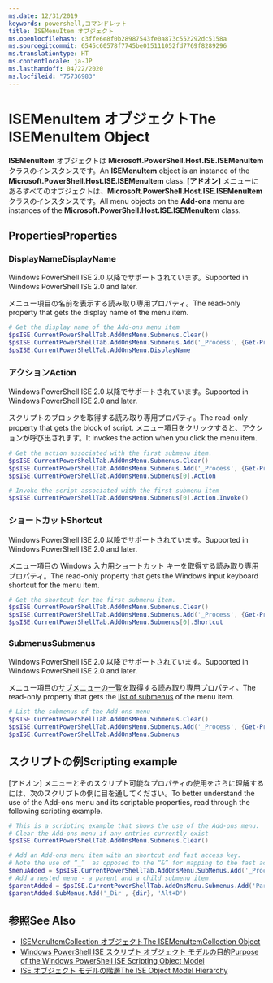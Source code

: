 ```yaml
---
ms.date: 12/31/2019
keywords: powershell,コマンドレット
title: ISEMenuItem オブジェクト
ms.openlocfilehash: c3ffe6e8f0b28987543fe0a873c552292dc5158a
ms.sourcegitcommit: 6545c60578f7745be015111052fd7769f8289296
ms.translationtype: HT
ms.contentlocale: ja-JP
ms.lasthandoff: 04/22/2020
ms.locfileid: "75736983"
---
```

# <a name="the-isemenuitem-object"></a><span data-ttu-id="f40e3-103">ISEMenuItem オブジェクト</span><span class="sxs-lookup"><span data-stu-id="f40e3-103">The ISEMenuItem Object</span></span>

<span data-ttu-id="f40e3-104">**ISEMenuItem** オブジェクトは **Microsoft.PowerShell.Host.ISE.ISEMenuItem** クラスのインスタンスです。</span><span class="sxs-lookup"><span data-stu-id="f40e3-104">An **ISEMenuItem** object is an instance of the **Microsoft.PowerShell.Host.ISE.ISEMenuItem** class.</span></span>
<span data-ttu-id="f40e3-105">**[アドオン]** メニューにあるすべてのオブジェクトは、**Microsoft.PowerShell.Host.ISE.ISEMenuItem** クラスのインスタンスです。</span><span class="sxs-lookup"><span data-stu-id="f40e3-105">All menu objects on the **Add-ons** menu are instances of the **Microsoft.PowerShell.Host.ISE.ISEMenuItem** class.</span></span>

## <a name="properties"></a><span data-ttu-id="f40e3-106">Properties</span><span class="sxs-lookup"><span data-stu-id="f40e3-106">Properties</span></span>

### <a name="displayname"></a><span data-ttu-id="f40e3-107">DisplayName</span><span class="sxs-lookup"><span data-stu-id="f40e3-107">DisplayName</span></span>

<span data-ttu-id="f40e3-108">Windows PowerShell ISE 2.0 以降でサポートされています。</span><span class="sxs-lookup"><span data-stu-id="f40e3-108">Supported in Windows PowerShell ISE 2.0 and later.</span></span>

<span data-ttu-id="f40e3-109">メニュー項目の名前を表示する読み取り専用プロパティ。</span><span class="sxs-lookup"><span data-stu-id="f40e3-109">The read-only property that gets the display name of the menu item.</span></span>

```powershell
# Get the display name of the Add-ons menu item
$psISE.CurrentPowerShellTab.AddOnsMenu.Submenus.Clear()
$psISE.CurrentPowerShellTab.AddOnsMenu.Submenus.Add('_Process', {Get-Process}, 'Alt+P')
$psISE.CurrentPowerShellTab.AddOnsMenu.DisplayName
```

### <a name="action"></a><span data-ttu-id="f40e3-110">アクション</span><span class="sxs-lookup"><span data-stu-id="f40e3-110">Action</span></span>

<span data-ttu-id="f40e3-111">Windows PowerShell ISE 2.0 以降でサポートされています。</span><span class="sxs-lookup"><span data-stu-id="f40e3-111">Supported in Windows PowerShell ISE 2.0 and later.</span></span>

<span data-ttu-id="f40e3-112">スクリプトのブロックを取得する読み取り専用プロパティ。</span><span class="sxs-lookup"><span data-stu-id="f40e3-112">The read-only property that gets the block of script.</span></span> <span data-ttu-id="f40e3-113">メニュー項目をクリックすると、アクションが呼び出されます。</span><span class="sxs-lookup"><span data-stu-id="f40e3-113">It invokes the action when you click the menu item.</span></span>

```powershell
# Get the action associated with the first submenu item.
$psISE.CurrentPowerShellTab.AddOnsMenu.Submenus.Clear()
$psISE.CurrentPowerShellTab.AddOnsMenu.Submenus.Add('_Process', {Get-Process}, 'Alt+P')
$psISE.CurrentPowerShellTab.AddOnsMenu.Submenus[0].Action

# Invoke the script associated with the first submenu item
$psISE.CurrentPowerShellTab.AddOnsMenu.Submenus[0].Action.Invoke()
```

### <a name="shortcut"></a><span data-ttu-id="f40e3-114">ショートカット</span><span class="sxs-lookup"><span data-stu-id="f40e3-114">Shortcut</span></span>

<span data-ttu-id="f40e3-115">Windows PowerShell ISE 2.0 以降でサポートされています。</span><span class="sxs-lookup"><span data-stu-id="f40e3-115">Supported in Windows PowerShell ISE 2.0 and later.</span></span>

<span data-ttu-id="f40e3-116">メニュー項目の Windows 入力用ショートカット キーを取得する読み取り専用プロパティ。</span><span class="sxs-lookup"><span data-stu-id="f40e3-116">The read-only property that gets the Windows input keyboard shortcut for the menu item.</span></span>

```powershell
# Get the shortcut for the first submenu item.
$psISE.CurrentPowerShellTab.AddOnsMenu.Submenus.Clear()
$psISE.CurrentPowerShellTab.AddOnsMenu.Submenus.Add('_Process', {Get-Process}, 'Alt+P')
$psISE.CurrentPowerShellTab.AddOnsMenu.Submenus[0].Shortcut
```

### <a name="submenus"></a><span data-ttu-id="f40e3-117">Submenus</span><span class="sxs-lookup"><span data-stu-id="f40e3-117">Submenus</span></span>

<span data-ttu-id="f40e3-118">Windows PowerShell ISE 2.0 以降でサポートされています。</span><span class="sxs-lookup"><span data-stu-id="f40e3-118">Supported in Windows PowerShell ISE 2.0 and later.</span></span>

<span data-ttu-id="f40e3-119">メニュー項目の[サブメニューの一覧](The-ISEMenuItemCollection-Object.md)を取得する読み取り専用プロパティ。</span><span class="sxs-lookup"><span data-stu-id="f40e3-119">The read-only property that gets the [list of submenus](The-ISEMenuItemCollection-Object.md) of the menu item.</span></span>

```powershell
# List the submenus of the Add-ons menu
$psISE.CurrentPowerShellTab.AddOnsMenu.Submenus.Clear()
$psISE.CurrentPowerShellTab.AddOnsMenu.Submenus.Add('_Process', {Get-Process}, 'Alt+P')
$psISE.CurrentPowerShellTab.AddOnsMenu.Submenus
```

## <a name="scripting-example"></a><span data-ttu-id="f40e3-120">スクリプトの例</span><span class="sxs-lookup"><span data-stu-id="f40e3-120">Scripting example</span></span>

<span data-ttu-id="f40e3-121">[アドオン] メニューとそのスクリプト可能なプロパティの使用をさらに理解するには、次のスクリプトの例に目を通してください。</span><span class="sxs-lookup"><span data-stu-id="f40e3-121">To better understand the use of the Add-ons menu and its scriptable properties, read through the following scripting example.</span></span>

```powershell
# This is a scripting example that shows the use of the Add-ons menu.
# Clear the Add-ons menu if any entries currently exist
$psISE.CurrentPowerShellTab.AddOnsMenu.Submenus.Clear()

# Add an Add-ons menu item with an shortcut and fast access key.
# Note the use of “_”  as opposed to the “&” for mapping to the fast access key letter for the menu item.
$menuAdded = $psISE.CurrentPowerShellTab.AddOnsMenu.SubMenus.Add('_Process', {Get-Process}, 'Alt+P')
# Add a nested menu - a parent and a child submenu item.
$parentAdded = $psISE.CurrentPowerShellTab.AddOnsMenu.Submenus.Add('Parent', $null, $null)
$parentAdded.SubMenus.Add('_Dir', {dir}, 'Alt+D')
```

## <a name="see-also"></a><span data-ttu-id="f40e3-122">参照</span><span class="sxs-lookup"><span data-stu-id="f40e3-122">See Also</span></span>

- [<span data-ttu-id="f40e3-123">ISEMenuItemCollection オブジェクト</span><span class="sxs-lookup"><span data-stu-id="f40e3-123">The ISEMenuItemCollection Object</span></span>](The-ISEMenuItemCollection-Object.md)
- [<span data-ttu-id="f40e3-124">Windows PowerShell ISE スクリプト オブジェクト モデルの目的</span><span class="sxs-lookup"><span data-stu-id="f40e3-124">Purpose of the Windows PowerShell ISE Scripting Object Model</span></span>](Purpose-of-the-Windows-PowerShell-ISE-Scripting-Object-Model.md)
- [<span data-ttu-id="f40e3-125">ISE オブジェクト モデルの階層</span><span class="sxs-lookup"><span data-stu-id="f40e3-125">The ISE Object Model Hierarchy</span></span>](The-ISE-Object-Model-Hierarchy.md)
